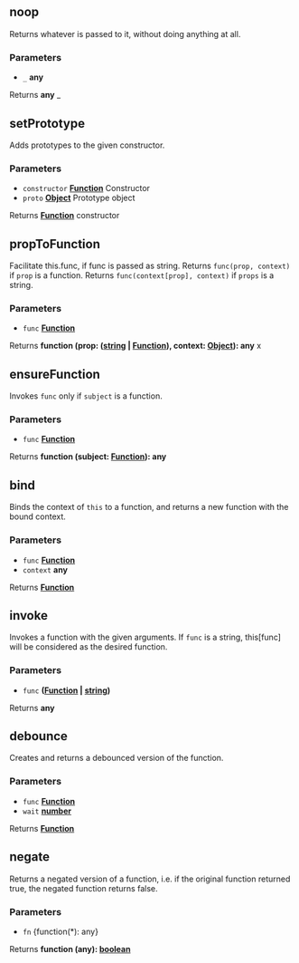 <!-- Generated by documentation.js. Update this documentation by updating the source code. -->

## noop

Returns whatever is passed to it,
without doing anything at all.

### Parameters

- `_` **any**

Returns **any** \_

## setPrototype

Adds prototypes to the given constructor.

### Parameters

- `constructor` **[Function][1]** Constructor
- `proto` **[Object][2]** Prototype object

Returns **[Function][1]** constructor

## propToFunction

Facilitate this.func, if func is passed as string.
Returns `func(prop, context)` if `prop` is a function.
Returns `func(context[prop], context)` if `props` is a string.

### Parameters

- `func` **[Function][1]**

Returns **function (prop: ([string][3] \| [Function][1]), context: [Object][2]): any** x

## ensureFunction

Invokes `func` only if `subject` is a function.

### Parameters

- `func` **[Function][1]**

Returns **function (subject: [Function][1]): any**

## bind

Binds the context of `this` to a function,
and returns a new function with the bound context.

### Parameters

- `func` **[Function][1]**
- `context` **any**

Returns **[Function][1]**

## invoke

Invokes a function with the given arguments.
If `func` is a string, this[func] will be considered
as the desired function.

### Parameters

- `func` **([Function][1] \| [string][3])**

Returns **any**

## debounce

Creates and returns a debounced version of the function.

### Parameters

- `func` **[Function][1]**
- `wait` **[number][4]**

Returns **[Function][1]**

## negate

Returns a negated version of a function, i.e. if the original function
returned true, the negated function returns false.

### Parameters

- `fn` {function(\*): any}

Returns **function (any): [boolean][5]**

[1]: https://developer.mozilla.org/docs/Web/JavaScript/Reference/Statements/function
[2]: https://developer.mozilla.org/docs/Web/JavaScript/Reference/Global_Objects/Object
[3]: https://developer.mozilla.org/docs/Web/JavaScript/Reference/Global_Objects/String
[4]: https://developer.mozilla.org/docs/Web/JavaScript/Reference/Global_Objects/Number
[5]: https://developer.mozilla.org/docs/Web/JavaScript/Reference/Global_Objects/Boolean
